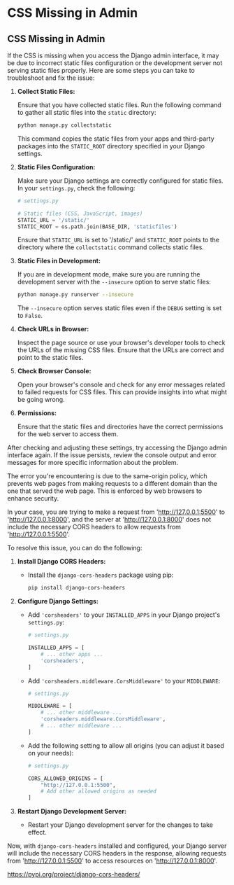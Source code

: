 # CSS Missing in Admin
## CSS Missing in Admin


If the CSS is missing when you access the Django admin interface, it may be due to incorrect static files configuration or the development server not serving static files properly. Here are some steps you can take to troubleshoot and fix the issue:

1. **Collect Static Files:**

   Ensure that you have collected static files. Run the following command to gather all static files into the `static` directory:

   ```bash
   python manage.py collectstatic
   ```

   This command copies the static files from your apps and third-party packages into the `STATIC_ROOT` directory specified in your Django settings.

2. **Static Files Configuration:**

   Make sure your Django settings are correctly configured for static files. In your `settings.py`, check the following:

   ```python
   # settings.py

   # Static files (CSS, JavaScript, images)
   STATIC_URL = '/static/'
   STATIC_ROOT = os.path.join(BASE_DIR, 'staticfiles')
   ```

   Ensure that `STATIC_URL` is set to '/static/' and `STATIC_ROOT` points to the directory where the `collectstatic` command collects static files.

3. **Static Files in Development:**

   If you are in development mode, make sure you are running the development server with the `--insecure` option to serve static files:

   ```bash
   python manage.py runserver --insecure
   ```

   The `--insecure` option serves static files even if the `DEBUG` setting is set to `False`.

4. **Check URLs in Browser:**

   Inspect the page source or use your browser's developer tools to check the URLs of the missing CSS files. Ensure that the URLs are correct and point to the static files.

5. **Check Browser Console:**

   Open your browser's console and check for any error messages related to failed requests for CSS files. This can provide insights into what might be going wrong.

6. **Permissions:**

   Ensure that the static files and directories have the correct permissions for the web server to access them.

After checking and adjusting these settings, try accessing the Django admin interface again. If the issue persists, review the console output and error messages for more specific information about the problem.

The error you're encountering is due to the same-origin policy, which prevents web pages from making requests to a different domain than the one that served the web page. This is enforced by web browsers to enhance security.

In your case, you are trying to make a request from 'http://127.0.0.1:5500' to 'http://127.0.0.1:8000', and the server at 'http://127.0.0.1:8000' does not include the necessary CORS headers to allow requests from 'http://127.0.0.1:5500'.

To resolve this issue, you can do the following:

1. **Install Django CORS Headers:**
   - Install the `django-cors-headers` package using pip:

     ```bash
     pip install django-cors-headers
     ```

2. **Configure Django Settings:**
   - Add `'corsheaders'` to your `INSTALLED_APPS` in your Django project's `settings.py`:

     ```python
     # settings.py

     INSTALLED_APPS = [
         # ... other apps ...
         'corsheaders',
     ]
     ```

   - Add `'corsheaders.middleware.CorsMiddleware'` to your `MIDDLEWARE`:

     ```python
     # settings.py

     MIDDLEWARE = [
         # ... other middleware ...
         'corsheaders.middleware.CorsMiddleware',
         # ... other middleware ...
     ]
     ```

   - Add the following setting to allow all origins (you can adjust it based on your needs):

     ```python
     # settings.py

     CORS_ALLOWED_ORIGINS = [
         "http://127.0.0.1:5500",
         # Add other allowed origins as needed
     ]
     ```

3. **Restart Django Development Server:**
   - Restart your Django development server for the changes to take effect.

Now, with `django-cors-headers` installed and configured, your Django server will include the necessary CORS headers in the response, allowing requests from 'http://127.0.0.1:5500' to access resources on 'http://127.0.0.1:8000'.

https://pypi.org/project/django-cors-headers/